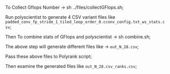 To Collect Gflops Number -> sh ../files/collectGFlops.sh;

Run polyscientist to generate 4 CSV variant files like `padded_conv_fp_stride_1_tiled_loop_order_0.cconv_config.txt_ws_stats.csv`;

Then To combine stats of GFlops and polyscientist -> sh combine.sh;

The above step will generate different files like -> `out_N_28.csv`;

Pass these above files to Polyrank script;

Then examine the generated files like `out_N_28.csv_ranks.csv`;
